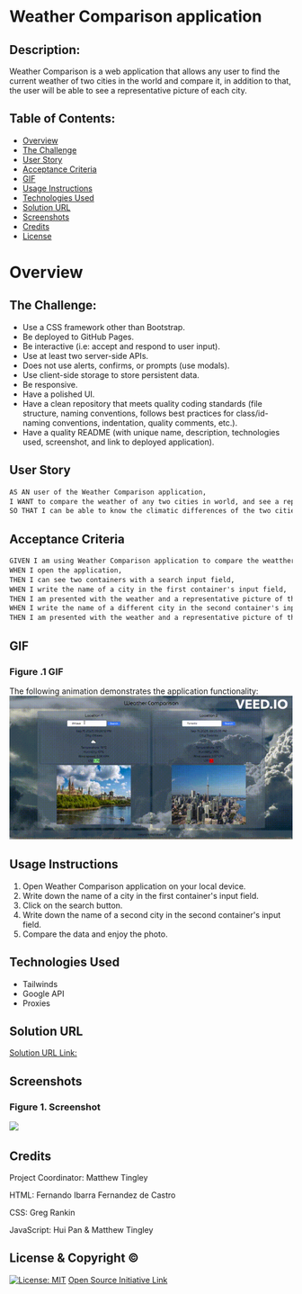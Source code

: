 # Weather Comparison application

  
## Description:

Weather Comparison is a web application that allows any user to find the current weather of two cities in the world and compare it, in addition to that, the user will be able to see a representative picture of each city.

 
## Table of Contents:

- [Overview](#Overview)
- [The Challenge](#The-Challenge)
- [User Story](#User-Story)
- [Acceptance Criteria](#Acceptance-Criteria)
- [GIF](#GIF)
- [Usage Instructions](#Usage-Instructions)
- [Technologies Used](#Technologies-Used)
- [Solution URL](#Solution-URL)
- [Screenshots](#Screenshots)
- [Credits](#Credits)
- [License](#License)


# Overview

## The Challenge:
- Use a CSS framework other than Bootstrap.
- Be deployed to GitHub Pages.
- Be interactive (i.e: accept and respond to user input).
- Use at least two server-side APIs.
- Does not use alerts, confirms, or prompts (use modals).
- Use client-side storage to store persistent data.
- Be responsive.
- Have a polished UI.
- Have a clean repository that meets quality coding standards (file         structure, naming conventions, follows best practices for class/id-naming conventions, indentation, quality comments, etc.).
- Have a quality README (with unique name, description, technologies used, screenshot, and link to deployed application). 


## User Story

```md
AS AN user of the Weather Comparison application, 
I WANT to compare the weather of any two cities in world, and see a representative picture of each city,
SO THAT I can be able to know the climatic differences of the two cities and have a clear idea about the each city.

```

## Acceptance Criteria

```md
GIVEN I am using Weather Comparison application to compare the weatther of two cities,
WHEN I open the application,
THEN I can see two containers with a search input field,
WHEN I write the name of a city in the first container's input field, 
THEN I am presented with the weather and a representative picture of that city,
WHEN I write the name of a different city in the second container's input field,
THEN I am presented with the weather and a representative picture of that city.

```

## GIF
### Figure .1 GIF

The following animation demonstrates the application functionality:
![A user select Toronto and Ottawa.](./assets/Images/WeatherApp.gif)


## Usage Instructions

1. Open Weather Comparison application on your local device.
2. Write down the name of a city in the first container's input field.
3. Click on the search button.
4. Write down the name of a second city in the second container's input field.
5. Compare the data and enjoy the photo.


## Technologies Used

- Tailwinds
- Google API
- Proxies


## Solution URL
[Solution URL Link:](https://azukicoconut.github.io/ProjectBagEnd)


## Screenshots

### Figure 1. Screenshot
![](./assets/Images/Screenshot_ProjectBagEnd.png) 


## Credits

Project Coordinator: 
Matthew Tingley

HTML:
Fernando Ibarra Fernandez de Castro

CSS:
Greg Rankin

JavaScript:
Hui Pan & Matthew Tingley


## License & Copyright ©
  
[![License: MIT](https://img.shields.io/badge/License-MIT-yellow.svg)](https://opensource.org/licenses/MIT) [Open Source Initiative Link](https://opensource.org/licenses/MIT)
